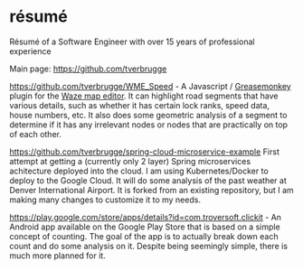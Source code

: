 # résumé
Résumé of a Software Engineer with over 15 years of professional experience

Main page:
https://github.com/tverbrugge

https://github.com/tverbrugge/WME_Speed - A Javascript / [Greasemonkey](https://addons.mozilla.org/en-US/firefox/addon/greasemonkey/) plugin for the [Waze map editor](https://www.waze.com/editor/).  It can highlight road segments that have various details, such as whether it has certain lock ranks, speed data, house numbers, etc.  It also does some geometric analysis of a segment to determine if it has any irrelevant nodes or nodes that are practically on top of each other.

https://github.com/tverbrugge/spring-cloud-microservice-example First attempt at getting a (currently only 2 layer) Spring microservices achitecture deployed into the cloud. I am using Kubernetes/Docker to deploy to the Google Cloud.  It will do some analysis of the past weather at Denver International Airport. It is forked from an existing repository, but I am making many changes to customize it to my needs.

https://play.google.com/store/apps/details?id=com.troversoft.clickit - An Android app available on the Google Play Store that is based on a simple concept of counting. The goal of the app is to actually break down each count and do some analysis on it.  Despite being seemingly simple, there is much more planned for it.
